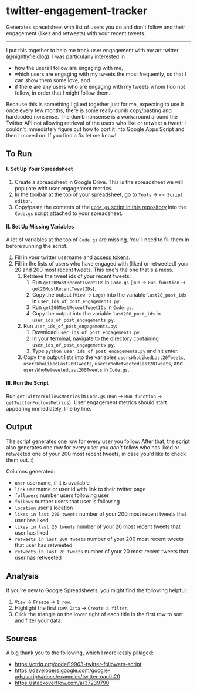 # twitter-engagement-tracker
Generates spreadsheet with list of users you do and don't follow and their engagement (likes and retweets) with your recent tweets.

----

I put this together to help me track user engagement with my art twitter ([@nightlyfieldlog](https://twitter.com/nightlyfieldlog)). I was particularly interested in
- how the users I follow are engaging with me,
- which users are engaging with my tweets the most frequently, so that I can show them some love, and
- if there are any users who are engaging with my tweets whom I do not follow, in order that I might follow them.

Because this is something I glued together just for me, expecting to use it once every few months, there is some really dumb copy/pasting and hardcoded nonsense. The dumb nonsense is a workaround around the Twitter API not allowing retrieval of the users who like or retweet a tweet; I couldn't immediately figure out how to port it into Google Apps Script and then I moved on. If you find a fix let me know!


## To Run ##
#### I. Set Up Your Spreadsheet ####
1. Create a spreadsheet in Google Drive. This is the spreadsheet we will populate with user engagement metrics.
2. In the toolbar at the top of your spreadsheet, go to `Tools` → `<> Script editor`.
3. Copy/paste the contents of the [`Code.gs` script in this repository](https://github.com/lakras/twitter-engagement-tracker/blob/master/Code.gs) into the `Code.gs` script attached to your spreadsheet.

#### II. Set Up Missing Variables ####
A lot of variables at the top of `Code.gs` are missing. You'll need to fill them in before running the script.
1. Fill in your twitter username and [access tokens](https://developer.twitter.com/en/docs/basics/authentication/guides/access-tokens.html).
2. Fill in the lists of users who have engaged with (liked or retweeted) your 20 and 200 most recent tweets. This one's the one that's a mess.
    1. Retrieve the tweet ids of your recent tweets:
        1. Run `get20MostRecentTweetIDs` in `Code.gs` (`Run` → `Run function` → `get20MostRecentTweetIDs`).
        2. Copy the output (`View` → `Logs`) into the variable `last20_post_ids` in `user_ids_of_post_engagements.py`.
        3. Run `get200MostRecentTweetIDs` in `Code.gs`.
        4. Copy the output into the variable `last200_post_ids` in `user_ids_of_post_engagements.py`.
    2. Run `user_ids_of_post_engagements.py`:
        1. Download `user_ids_of_post_engagements.py`.
        2. In your terminal, [navigate](https://www.macworld.com/article/2042378/master-the-command-line-navigating-files-and-folders.html) to the directory containing `user_ids_of_post_engagements.py`.
        3. Type `python user_ids_of_post_engagements.py` and hit enter.
    3. Copy the output lists into the variables `usersWhoLikedLast20Tweets`, `usersWhoLikedLast200Tweets`, `usersWhoRetweetedLast20Tweets`, and `usersWhoRetweetedLast200Tweets` in `Code.gs`.

#### III. Run the Script ####
Run `getTwitterFollowsMetrics` in `Code.gs` (`Run` → `Run function` → `getTwitterFollowsMetrics`). User engagement metrics should start appearing immediately, line by line.


## Output ##
The script generates one row for every user you follow. After that, the script also generates one row for every user you _don't_ follow who has liked or retweeted one of your 200 most recent tweets, in case you'd like to check them out. :)

Columns generated:
- `user` username, if it is available
- `link` username or user id with link to their twitter page
- `followers` number users following user
- `follows` number users that user is following
- `location` user's location
- `likes in last 200 tweets` number of your 200 most recent tweets that user has liked
- `likes in last 20 tweets` number of your 20 most recent tweets that user has liked
- `retweets in last 200 tweets` number of your 200 most recent tweets that user has retweeted
- `retweets in last 20 tweets` number of your 20 most recent tweets that user has retweeted

## Analysis ##
If you're new to Google Spreadsheets, you might find the following helpful:
1. `View` → `Freeze` → `1 row`.
2. Highlight the first row. `Data` → `Create a filter`.
3. Click the triangle on the lower right of each title in the first row to sort and filter your data.

## Sources ##
A big thank you to the following, which I mercilessly pillaged:
- https://ctrlq.org/code/19963-twitter-followers-script
- https://developers.google.com/google-ads/scripts/docs/examples/twitter-oauth20
- https://stackoverflow.com/a/37239790
